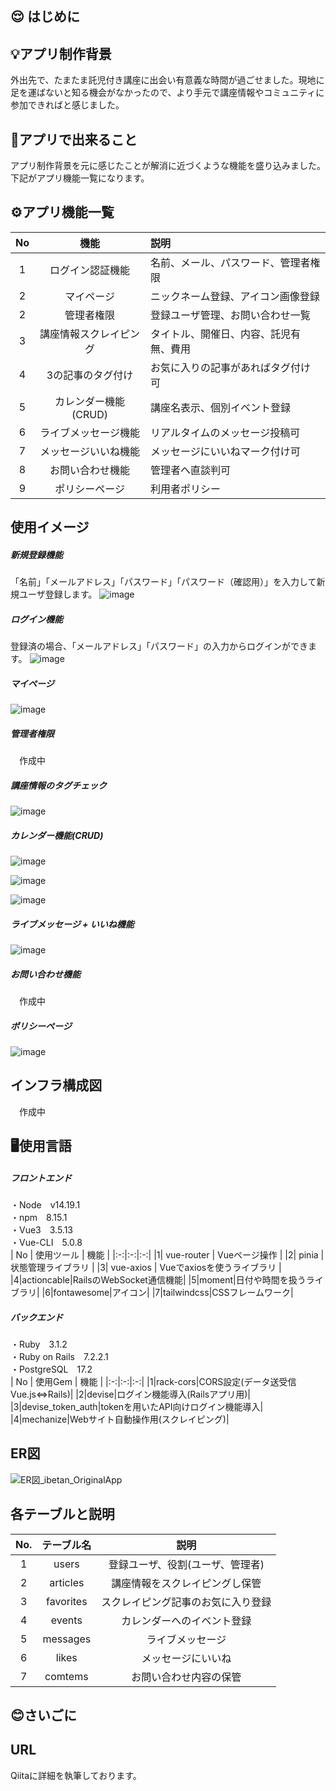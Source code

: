 ## :relieved: はじめに


## 💡アプリ制作背景
外出先で、たまたま託児付き講座に出会い有意義な時間が過ごせました。現地に足を運ばないと知る機会がなかったので、より手元で講座情報やコミュニティに参加できればと感じました。

## 💪アプリで出来ること
アプリ制作背景を元に感じたことが解消に近づくような機能を盛り込みました。下記がアプリ機能一覧になります。

## ⚙️アプリ機能一覧
| No | 機能 | 説明 |
|:-:|:-:|:-|
| 1 | ログイン認証機能  | 名前、メール、パスワード、管理者権限 |
| 2 | マイページ | ニックネーム登録、アイコン画像登録 |
| 2 | 管理者権限 | 登録ユーザ管理、お問い合わせ一覧 |
| 3 | 講座情報スクレイピング | タイトル、開催日、内容、託児有無、費用 |
| 4 | 3の記事のタグ付け | お気に入りの記事があればタグ付け可 |
| 5 | カレンダー機能(CRUD) | 講座名表示、個別イベント登録 |
| 6 | ライブメッセージ機能 | リアルタイムのメッセージ投稿可 |
| 7 | メッセージいいね機能 | メッセージにいいねマーク付け可 |
| 8 | お問い合わせ機能 | 管理者へ直談判可 |
| 9 | ポリシーページ | 利用者ポリシー |

## 使用イメージ
##### 新規登録機能
「名前」「メールアドレス」「パスワード」「パスワード（確認用）」を入力して新規ユーザ登録します。
![image](https://github.com/user-attachments/assets/b327f1cf-c0b9-4c56-ab6d-04ad672a5ed2)

##### ログイン機能
登録済の場合、「メールアドレス」「パスワード」の入力からログインができます。
![image](https://github.com/user-attachments/assets/5dab7fc9-ea40-419e-8683-b7ec7d4028e3)

##### マイページ 

![image](https://github.com/user-attachments/assets/f478e589-6bc5-4108-995f-50bb3cebdd37)

##### 管理者権限
　作成中

##### 講座情報のタグチェック
![image](https://github.com/user-attachments/assets/50ff6ccc-0be2-48eb-b198-86d2af3904ab)

##### カレンダー機能(CRUD)
![image](https://github.com/user-attachments/assets/890f9c31-1212-4101-8aab-2b0d0e1c4fa4)

![image](https://github.com/user-attachments/assets/624b67bd-5f2c-4889-8d3a-1263ee5601bc)


![image](https://github.com/user-attachments/assets/c1b5d98b-5f4c-47ae-82f7-d6f72ee52b91)

##### ライブメッセージ + いいね機能
![image](https://github.com/user-attachments/assets/096d06ad-2313-4f06-ad10-28b236cedc6b)

##### お問い合わせ機能
　作成中

##### ポリシーページ

![image](https://github.com/user-attachments/assets/ca7c61cf-a38d-4342-ac41-b6f39dc3e3d6)

## インフラ構成図
　作成中

## 🖥️使用言語
##### フロントエンド  
・Node　v14.19.1  
・npm　8.15.1  
・Vue3　3.5.13  
・Vue-CLI　5.0.8  
| No | 使用ツール | 機能 |
|:-:|:-:|:-:|
|1| vue-router | Vueページ操作 |
|2| pinia | 状態管理ライブラリ |
|3| vue-axios | Vueでaxiosを使うライブラリ |
|4|actioncable|RailsのWebSocket通信機能|
|5|moment|日付や時間を扱うライブラリ|
|6|fontawesome|アイコン|
|7|tailwindcss|CSSフレームワーク|


##### バックエンド
・Ruby　3.1.2  
・Ruby on Rails　7.2.2.1  
・PostgreSQL　17.2  
| No | 使用Gem | 機能 |
|:-:|:-:|:-:|
|1|rack-cors|CORS設定(データ送受信Vue.js⇔Rails)|
|2|devise|ログイン機能導入(Railsアプリ用)|
|3|devise_token_auth|tokenを用いたAPI向けログイン機能導入|
|4|mechanize|Webサイト自動操作用(スクレイピング)| 
  
## ER図
![ER図_ibetan_OriginalApp](https://github.com/user-attachments/assets/3f3d9363-fee7-44d6-bd1d-c979d1c16b4e)

## 各テーブルと説明
|No.| テーブル名 | 説明 |
|:-:|:-:|:-:|
|1|users| 登録ユーザ、役割(ユーザ、管理者) |
|2|articles| 講座情報をスクレイピングし保管 |
|3|favorites| スクレイピング記事のお気に入り登録 |
|4|events| カレンダーへのイベント登録 |
|5|messages| ライブメッセージ |
|6|likes| メッセージにいいね |
|7|comtems| お問い合わせ内容の保管 | 

## :blush:さいごに
## URL

Qiitaに詳細を執筆しております。


